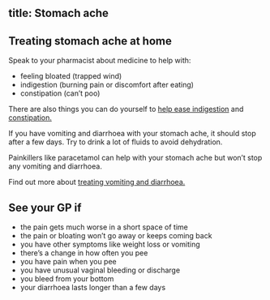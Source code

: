 title: Stomach ache
---

Treating stomach ache at home
-----------------------------

Speak to your pharmacist about medicine to help with:

-   feeling bloated (trapped wind)
-   indigestion (burning pain or discomfort after eating)
-   constipation (can’t poo)

There are also things you can do yourself to [help ease indigestion] and
[constipation.]

If you have vomiting and diarrhoea with your stomach ache, it should
stop after a few days. Try to drink a lot of fluids to avoid
dehydration.

Painkillers like paracetamol can help with your stomach ache but won’t
stop any vomiting and diarrhoea.

Find out more about [treating vomiting and diarrhoea.]

See your GP if
--------------

-   the pain gets much worse in a short space of time
-   the pain or bloating won’t go away or keeps coming back
-   you have other symptoms like weight loss or vomiting
-   there’s a change in how often you pee
-   you have pain when you pee
-   you have unusual vaginal bleeding or discharge
-   you bleed from your bottom
-   your diarrhoea lasts longer than a few days

  [help ease indigestion]: http://www.nhs.uk/Conditions/Indigestion/Pages/Treatment.aspx
  [constipation.]: http://www.nhs.uk/Conditions/Constipation/Pages/Treatment.aspx
  [treating vomiting and diarrhoea.]: http://www.nhs.uk/conditions/gastroenteritis/Pages/Introduction.aspx